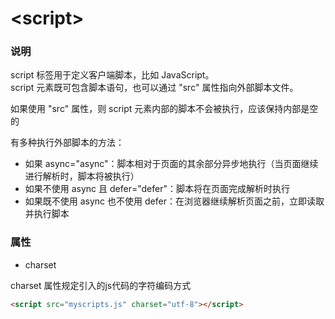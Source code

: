 # &lt;script&gt;

### 说明
script 标签用于定义客户端脚本，比如 JavaScript。  
script 元素既可包含脚本语句，也可以通过 "src" 属性指向外部脚本文件。  



如果使用 "src" 属性，则 script 元素内部的脚本不会被执行，应该保持内部是空的  

有多种执行外部脚本的方法：
- 如果 async="async"：脚本相对于页面的其余部分异步地执行（当页面继续进行解析时，脚本将被执行）
- 如果不使用 async 且 defer="defer"：脚本将在页面完成解析时执行
- 如果既不使用 async 也不使用 defer：在浏览器继续解析页面之前，立即读取并执行脚本

### 属性
- charset

charset 属性规定引入的js代码的字符编码方式
```html
<script src="myscripts.js" charset="utf-8"></script>
```






